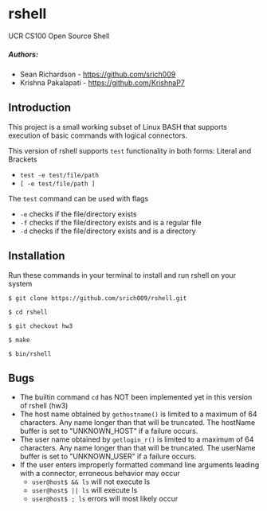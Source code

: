 # rshell
UCR CS100 Open Source Shell

##### Authors:
* Sean Richardson - https://github.com/srich009
* Krishna Pakalapati - https://github.com/KrishnaP7

## Introduction
This project is a small working subset of Linux BASH that supports execution of basic commands with logical connectors.

This version of rshell supports ```test``` functionality in both forms: Literal and Brackets
* ```test -e test/file/path```
* ```[ -e test/file/path ]```

The ```test``` command can be used with flags
* ```-e``` checks if the file/directory exists
* ```-f``` checks if the file/directory exists and is a regular file
* ```-d``` checks if the file/directory exists and is a directory

## Installation
Run these commands in your terminal to install and run rshell on your system
```Installation
$ git clone https://github.com/srich009/rshell.git

$ cd rshell

$ git checkout hw3

$ make

$ bin/rshell
```

## Bugs
* The builtin command ```cd``` has NOT been implemented yet in this version of rshell (hw3)
* The host name obtained by ```gethostname()``` is limited to a maximum of 64 characters. Any name longer than that will be truncated. The hostName buffer is set to "UNKNOWN_HOST" if a failure occurs.
* The user name obtained by ```getlogin_r()``` is limited to a maximum of 64 characters. Any name longer than that will be truncated. The userName buffer is set to "UNKNOWN_USER" if a failure occurs.
* If the user enters improperly formatted command line arguments leading with a connector, erroneous behavior may occur
    * ```user@host$ && ls``` will not execute ls
    * ```user@host$ || ls``` will execute ls
    * ```user@host$ ; ls``` errors will most likely occur
